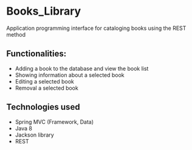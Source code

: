# Books_Library
Application programming interface for cataloging books using the REST method

## Functionalities:

- Adding a book to the database and view the book list
- Showing information about a selected book
- Editing a selected book  
- Removal a selected book 

## Technologies used
- Spring MVC (Framework, Data)
- Java 8
- Jackson library
- REST
